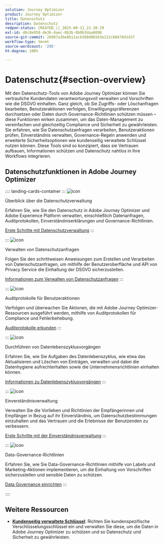 ```yaml
---
solution: Journey Optimizer
product: Journey Optimizer
title: Datenschutz
description: Datenschutz
redpen-status: CREATED_||_2025-08-11_21-20-29
exl-id: d6c8e958-de3b-4aec-8b3b-8b0b3daa0098
source-git-commit: 2b907a3be8b11ac6308d0b563e122c88478d1d37
workflow-type: tm+mt
source-wordcount: '295'
ht-degree: 100%

---
```


# Datenschutz{#section-overview}

Mit den Datenschutz-Tools von Adobe Journey Optimizer können Sie vertrauliche Kundendaten verantwortungsvoll verwalten und Vorschriften wie die DSGVO einhalten. Ganz gleich, ob Sie Zugriffs- oder Löschanfragen bearbeiten, Benutzeraktionen verfolgen, Einwilligungspräferenzen durchsetzen oder Daten durch Governance-Richtlinien schützen müssen – diese Funktionen wirken zusammen, um das Daten-Management zu vereinfachen und gleichzeitig Compliance und Sicherheit zu gewährleisten. Sie erfahren, wie Sie Datenschutzanfragen verarbeiten, Benutzeraktionen prüfen, Einverständnis verwalten, Governance-Regeln anwenden und erweiterte Sicherheitsoptionen wie kundenseitig verwaltete Schlüssel nutzen können. Diese Tools sind so konzipiert, dass sie Vertrauen aufbauen, Informationen schützen und Datenschutz nahtlos in Ihre Workflows integrieren.

## Datenschutzfunktionen in Adobe Journey Optimizer

:::: landing-cards-container
:::
![icon](https://cdn.experienceleague.adobe.com/icons/book.svg)

Überblick über die Datenschutzverwaltung

Erfahren Sie, wie Sie den Datenschutz in Adobe Journey Optimizer und Adobe Experience Platform verwalten, einschließlich Datenanfragen, Auditprotokollen, Einverständniserklärungen und Governance-Richtlinien.

[Erste Schritte mit Datenschutzverwaltung](../using/privacy/get-started-privacy.md)
:::

:::
![icon](https://cdn.experienceleague.adobe.com/icons/circle-play.svg)

Verwalten von Datenschutzanfragen

Folgen Sie den schrittweisen Anweisungen zum Erstellen und Verarbeiten von Datenschutzanfragen, um mithilfe der Benutzeroberfläche und API von Privacy Service die Einhaltung der DSGVO sicherzustellen.

[Informationen zum Verwalten von Datenschutzanfragen](../using/privacy/requests.md)
:::

:::
![icon](https://cdn.experienceleague.adobe.com/icons/list-check.svg)

Auditprotokolle für Benutzeraktionen

Verfolgen und überwachen Sie Aktionen, die mit Adobe Journey Optimizer-Ressourcen ausgeführt werden, mithilfe von Auditprotokollen für Compliance und Fehlerbehebung.

[Auditprotokolle erkunden](../using/privacy/audit-logs.md)
:::

:::
![icon](https://cdn.experienceleague.adobe.com/icons/screwdriver-wrench.svg)

Durchführen von Datenlebenszyklusvorgängen

Erfahren Sie, wie Sie Aufgaben des Datenlebenszyklus, wie etwa das Aktualisieren und Löschen von Einträgen, verwalten und dabei die Datenhygiene aufrechterhalten sowie die Unternehmensrichtlinien einhalten können.

[Informationen zu Datenlebenszyklusvorgängen](../using/privacy/data-hygiene.md)
:::

:::
![icon](https://cdn.experienceleague.adobe.com/icons/bullseye.svg)

Einverständnisverwaltung

Verwalten Sie die Vorlieben und Richtlinien der Empfängerinnen und Empfänger in Bezug auf ihr Einverständnis, um Datenschutzbestimmungen einzuhalten und das Vertrauen und die Erlebnisse der Benutzenden zu verbessern.

[Erste Schritte mit der Einverständnisverwaltung](consent-landing-page.md)
:::

:::
![icon](https://cdn.experienceleague.adobe.com/icons/shield-halved.svg)

Data-Governance-Richtlinien

Erfahren Sie, wie Sie Data-Governance-Richtlinien mithilfe von Labels und Marketing-Aktionen implementieren, um die Einhaltung von Vorschriften sicherzustellen und sensible Daten zu schützen.

[Data Governance einrichten](../using/action/action-privacy.md)
:::

::::


## Weitere Ressourcen

- **[Kundenseitig verwaltete Schlüssel](../using/privacy/cmk.md)**: Richten Sie kundenspezifische Verschlüsselungsschlüssel ein und verwalten Sie diese, um die Daten in Adobe Journey Optimizer zu schützen und so Datenschutz und Sicherheit zu gewährleisten.
